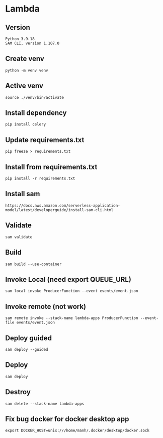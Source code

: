 # Lambda
## Version
```shell
Python 3.9.18
SAM CLI, version 1.107.0
```

## Create venv
```shell
python -m venv venv
```

## Active venv
```shell
source ./venv/bin/activate
```

## Install dependency
```shell
pip install celery
```

## Update requirements.txt
```shell
pip freeze > requirements.txt
```

## Install from requirements.txt
```shell
pip install -r requirements.txt
```

## Install sam
```shell
https://docs.aws.amazon.com/serverless-application-model/latest/developerguide/install-sam-cli.html
```

## Validate
```shell
sam validate
```

## Build
```shell
sam build --use-container
```

## Invoke Local (need export QUEUE_URL)
```shell
sam local invoke ProducerFunction --event events/event.json

```

## Invoke remote (not work)
```shell
sam remote invoke --stack-name lambda-apps ProducerFunction --event-file events/event.json
```

## Deploy guided
```shell
sam deploy --guided
```

## Deploy
```shell
sam deploy
```

## Destroy
```shell
sam delete --stack-name lambda-apps
```

## Fix bug docker for docker desktop app
```shell
export DOCKER_HOST=unix:///home/manh/.docker/desktop/docker.sock
```